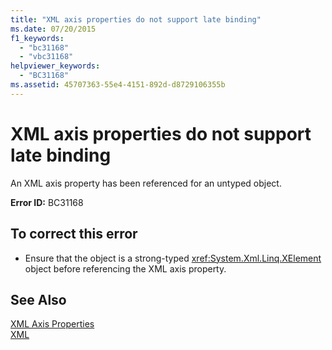 ```yaml
---
title: "XML axis properties do not support late binding"
ms.date: 07/20/2015
f1_keywords: 
  - "bc31168"
  - "vbc31168"
helpviewer_keywords: 
  - "BC31168"
ms.assetid: 45707363-55e4-4151-892d-d8729106355b
---
```

# XML axis properties do not support late binding
An XML axis property has been referenced for an untyped object.  
  
 **Error ID:** BC31168  
  
## To correct this error  
  
-   Ensure that the object is a strong-typed <xref:System.Xml.Linq.XElement> object before referencing the XML axis property.  
  
## See Also  
 [XML Axis Properties](../../../visual-basic/language-reference/xml-axis/index.md)  
 [XML](../../../visual-basic/programming-guide/language-features/xml/index.md)
